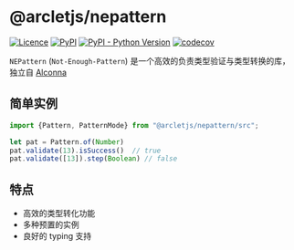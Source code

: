# @arcletjs/nepattern

[![Licence](https://img.shields.io/github/license/ArcletProject/NEPattern)](https://github.com/ArcletProject/NEPattern/blob/master/LICENSE)
[![PyPI](https://img.shields.io/pypi/v/nepattern)](https://pypi.org/project/nepattern)
[![PyPI - Python Version](https://img.shields.io/pypi/pyversions/nepattern)](https://www.python.org/)
[![codecov](https://codecov.io/gh/ArcletProject/NEPattern/branch/master/graph/badge.svg?token=DOMUPLN5XO)](https://codecov.io/gh/ArcletProject/NEPattern)

`NEPattern` (`Not-Enough-Pattern`) 是一个高效的负责类型验证与类型转换的库，独立自 [Alconna](https://github.com/ArcletProject/Alconna)

## 简单实例

```typescript
import {Pattern, PatternMode} from "@arcletjs/nepattern/src";

let pat = Pattern.of(Number)
pat.validate(13).isSuccess()  // true
pat.validate([13]).step(Boolean) // false
```

## 特点

- 高效的类型转化功能
- 多种预置的实例
- 良好的 typing 支持
